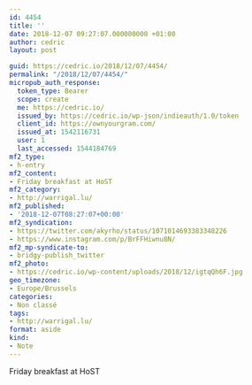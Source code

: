 ```yaml
---
id: 4454
title: ''
date: 2018-12-07 09:27:07.000000000 +01:00
author: cedric
layout: post

guid: https://cedric.io/2018/12/07/4454/
permalink: "/2018/12/07/4454/"
micropub_auth_response:
  token_type: Bearer
  scope: create
  me: https://cedric.io/
  issued_by: https://cedric.io/wp-json/indieauth/1.0/token
  client_id: https://ownyourgram.com/
  issued_at: 1542116731
  user: 1
  last_accessed: 1544184769
mf2_type:
- h-entry
mf2_content:
- Friday breakfast at HoST
mf2_category:
- http://warrigal.lu/
mf2_published:
- '2018-12-07T08:27:07+00:00'
mf2_syndication:
- https://twitter.com/akyrho/status/1071014693383348226
- https://www.instagram.com/p/BrFFHiwnu8N/
mf2_mp-syndicate-to:
- bridgy-publish_twitter
mf2_photo:
- https://cedric.io/wp-content/uploads/2018/12/igtqQh6F.jpg
geo_timezone:
- Europe/Brussels
categories:
- Non classé
tags:
- http://warrigal.lu/
format: aside
kind:
- Note
---
```

Friday breakfast at HoST
